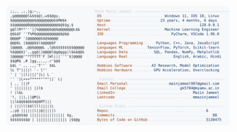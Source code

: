 <picture>
  <source srcset="https://raw.githubusercontent.com/mmazinjameel/mmazinjameel/main/dark_mode.svg?v=1741709545" media="(prefers-color-scheme: dark)">
  <img src="https://raw.githubusercontent.com/mmazinjameel/mmazinjameel/main/light_mode.svg?v=1741709545">
</picture>
